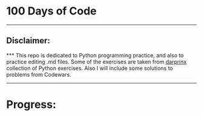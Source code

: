 # 100 Days of Code
---------------------
## Disclaimer:

*** This repo is dedicated to Python programming practice, and also to practice editing .md files. Some of the exercises are taken from [darprinx](https://github.com/darkprinx/100-plus-Python-programming-exercises-extended) collection of Python exercises. Also I will include some solutions to problems from Codewars.

---------------------

# Progress: